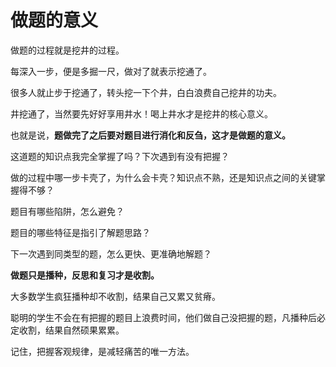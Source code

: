# 做题的意义

做题的过程就是挖井的过程。

每深入一步，便是多掘一尺，做对了就表示挖通了。

很多人就止步于挖通了，转头挖一下个井，白白浪费自己挖井的功夫。

井挖通了，当然要先好好享用井水！喝上井水才是挖井的核心意义。

也就是说，**题做完了之后要对题目进行消化和反刍，这才是做题的意义。**

这道题的知识点我完全掌握了吗？下次遇到有没有把握？

做的过程中哪一步卡壳了，为什么会卡壳？知识点不熟，还是知识点之间的关键掌握得不够？

题目有哪些陷阱，怎么避免？

题目的哪些特征是指引了解题思路？

下一次遇到同类型的题，怎么更快、更准确地解题？

**做题只是播种，反思和复习才是收割。**

大多数学生疯狂播种却不收割，结果自己又累又贫瘠。

聪明的学生不会在有把握的题目上浪费时间，他们做自己没把握的题，凡播种后必定收割，结果自然硕果累累。

记住，把握客观规律，是减轻痛苦的唯一方法。